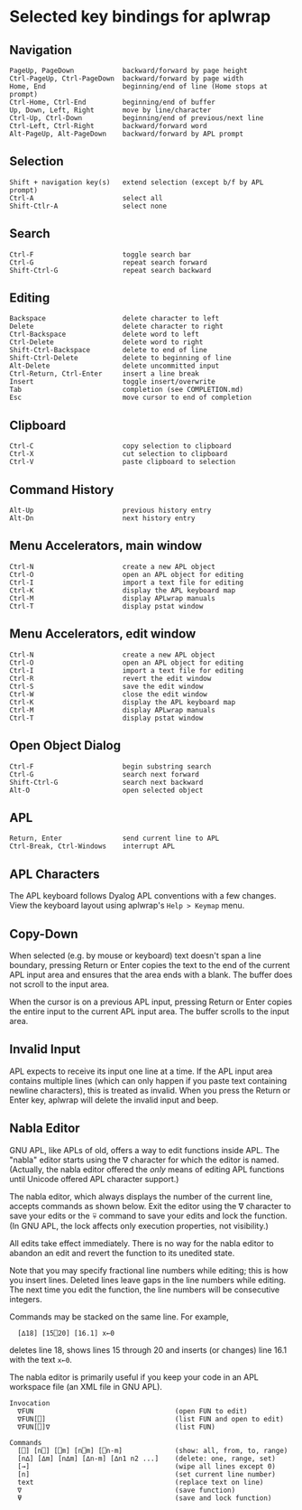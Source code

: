 Selected key bindings for aplwrap
=================================

Navigation
----------

```
PageUp, PageDown            backward/forward by page height
Ctrl-PageUp, Ctrl-PageDown  backward/forward by page width
Home, End                   beginning/end of line (Home stops at prompt)
Ctrl-Home, Ctrl-End         beginning/end of buffer
Up, Down, Left, Right       move by line/character
Ctrl-Up, Ctrl-Down          beginning/end of previous/next line
Ctrl-Left, Ctrl-Right       backward/forward word
Alt-PageUp, Alt-PageDown    backward/forward by APL prompt
```

Selection
---------

```
Shift + navigation key(s)   extend selection (except b/f by APL prompt)
Ctrl-A                      select all
Shift-Ctlr-A                select none
```

Search
------

```
Ctrl-F                      toggle search bar
Ctrl-G                      repeat search forward
Shift-Ctrl-G                repeat search backward
```

Editing
-------

```
Backspace                   delete character to left
Delete                      delete character to right
Ctrl-Backspace              delete word to left
Ctrl-Delete                 delete word to right
Shift-Ctrl-Backspace        delete to end of line
Shift-Ctrl-Delete           delete to beginning of line
Alt-Delete                  delete uncommitted input
Ctrl-Return, Ctrl-Enter     insert a line break
Insert                      toggle insert/overwrite
Tab                         completion (see COMPLETION.md)
Esc                         move cursor to end of completion
```

Clipboard
---------

```
Ctrl-C                      copy selection to clipboard
Ctrl-X                      cut selection to clipboard
Ctrl-V                      paste clipboard to selection
```

Command History
---------------

```
Alt-Up                      previous history entry
Alt-Dn                      next history entry
```

Menu Accelerators, main window
------------------------------

```
Ctrl-N                      create a new APL object
Ctrl-O                      open an APL object for editing
Ctrl-I                      import a text file for editing
Ctrl-K                      display the APL keyboard map
Ctrl-M                      display APLwrap manuals
Ctrl-T                      display pstat window
```

Menu Accelerators, edit window
------------------------------

```
Ctrl-N                      create a new APL object
Ctrl-O                      open an APL object for editing
Ctrl-I                      import a text file for editing
Ctrl-R                      revert the edit window
Ctrl-S                      save the edit window
Ctrl-W                      close the edit window
Ctrl-K                      display the APL keyboard map
Ctrl-M                      display APLwrap manuals
Ctrl-T                      display pstat window
```

Open Object Dialog
------------------

```
Ctrl-F                      begin substring search
Ctrl-G                      search next forward
Shift-Ctrl-G                search next backward
Alt-O                       open selected object
```

APL
---

```
Return, Enter               send current line to APL
Ctrl-Break, Ctrl-Windows    interrupt APL
```

APL Characters
--------------

The APL keyboard follows Dyalog APL conventions with a few changes.
View the keyboard layout using aplwrap's `Help > Keymap` menu.

Copy-Down
---------

When selected (e.g. by mouse or keyboard) text doesn't span a line
boundary, pressing Return or Enter copies the text to the end of the
current APL input area and ensures that the area ends with a blank.
The buffer does not scroll to the input area.

When the cursor is on a previous APL input, pressing Return or Enter
copies the entire input to the current APL input area. The buffer
scrolls to the input area.

Invalid Input
-------------

APL expects to receive its input one line at a time. If the APL input
area contains multiple lines (which can only happen if you paste text
containing newline characters), this is treated as invalid. When you
press the Return or Enter key, aplwrap will delete the invalid input
and beep.

Nabla Editor
------------

GNU APL, like APLs of old, offers a way to edit functions inside APL.
The "nabla" editor starts using the ∇ character for which the editor
is named. (Actually, the nabla editor offered the *only* means of
editing APL functions until Unicode offered APL character support.)

The nabla editor, which always displays the number of the current
line, accepts commands as shown below. Exit the editor using the ∇
character to save your edits or the ⍫ command to save your edits and
lock the function. (In GNU APL, the lock affects only execution
properties, not visibility.)

All edits take effect immediately. There is no way for the nabla
editor to abandon an edit and revert the function to its unedited
state.

Note that you may specify fractional line numbers while editing; this
is how you insert lines. Deleted lines leave gaps in the line numbers
while editing. The next time you edit the function, the line numbers
will be consecutive integers.

Commands may be stacked on the same line. For example,

```
  [∆18] [15⎕20] [16.1] x←0
```

deletes line 18, shows lines 15 through 20 and inserts (or changes)
line 16.1 with the text `x←0`.

The nabla editor is primarily useful if you keep your code in an APL
workspace file (an XML file in GNU APL).

```
Invocation
  ∇FUN                                   (open FUN to edit)
  ∇FUN[⎕]                                (list FUN and open to edit)
  ∇FUN[⎕]∇                               (list FUN)

Commands
  [⎕] [n⎕] [⎕m] [n⎕m] [⎕n-m]             (show: all, from, to, range)
  [n∆] [∆m] [n∆m] [∆n-m] [∆n1 n2 ...]    (delete: one, range, set)
  [→]                                    (wipe all lines except 0)
  [n]                                    (set current line number)
  text                                   (replace text on line)
  ∇                                      (save function)
  ⍫                                      (save and lock function)
```
